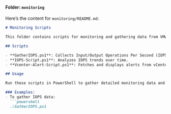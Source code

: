 
#### **Folder: `monitoring`**
Here’s the content for `monitoring/README.md`:

```markdown
# Monitoring Scripts

This folder contains scripts for monitoring and gathering data from VMware environments.

## Scripts

- **GatherIOPS.ps1**: Collects Input/Output Operations Per Second (IOPS) data for virtual machines.
- **IOPS-Script.ps1**: Analyzes IOPS trends over time.
- **Vcenter-Alert-Script.ps1**: Fetches and displays alerts from vCenter Server.

## Usage

Run these scripts in PowerShell to gather detailed monitoring data and alerts.

### Examples:
- To gather IOPS data:
  ```powershell
  .\GatherIOPS.ps1

